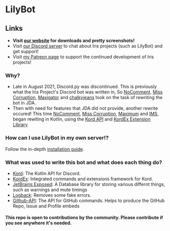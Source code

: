 # LilyBot

## Links
* **Visit [our website](https://irisshaders.net) for downloads and pretty screenshots!**
* Visit [our Discord server](https://discord.gg/jQJnav2jPu) to chat about Iris projects (such as LilyBot) and get support!
* Visit [my Patreon page](https://www.patreon.com/coderbot) to support the continued development of Iris projects!

### Why?
* Late in August 2021, Discord.py was discontinued. This is previously what the Iris Project's Discord bot was written in, So [NoComment](https://github.com/NoComment1105), [Miss Corruption](https://github.com/Miss-Corruption), [Maxigator](https://github.com/Maxigator) and [chalkyjeans](https://github.com/chalkyjeans) took on the task of rewriting the bot in JDA.
* Then with need for features that JDA did not provide, another rewrite occured! This time [NoComment](https://github.com/NoComment1105), [Miss Corruption](https://github.com/Miss-Corruption), [Maximum](https://github.com/maximumpower55) and [IMS](https://github.com/IMS212), began rewiting in Kotlin, using the [Kord API](https://github.com/kordlib/kord) and [KordEx Extension Library](https://github.com/Kord-Extensions/kord-extensions)

### How can I use LilyBot in my own server!?
Follow the in-depth [installation guide](https://github.com/IrisShaders/LilyBot/blob/main/docs/installation-guide.md).


### What was used to write this bot and what does each thing do?
* [Kord](https://github.com/kordlib/kord): The Kotlin API for Discord.
* [KordEx](https://github.com/Kord-Extensions/kord-extensions): Integrated commands and extensions framework for Kord.
* [JetBrains Exposed](https://github.com/JetBrains/Exposed): A Database library for storing various differnt things, such as warnings and mute timings
* [Logback](https://github.com/qos-ch/logback): Removes some fake errors.
* [Github-API](https://github.com/hub4j/github-api): The API for GitHub commands. Helps to produce the GitHub Repo, Issue and Profile embeds

#### This repo is open to contributions by the community. Please contribute if you see anywhere it's needed.
